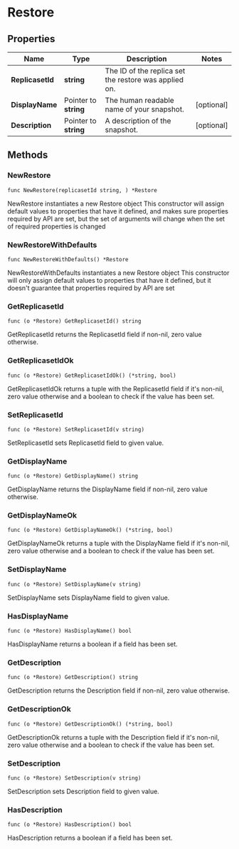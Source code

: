 # Restore

## Properties

|Name | Type | Description | Notes|
|------------ | ------------- | ------------- | -------------|
|**ReplicasetId** | **string** | The ID of the replica set the restore was applied on. | |
|**DisplayName** | Pointer to **string** | The human readable name of your snapshot. | [optional] |
|**Description** | Pointer to **string** | A description of the snapshot. | [optional] |

## Methods

### NewRestore

`func NewRestore(replicasetId string, ) *Restore`

NewRestore instantiates a new Restore object
This constructor will assign default values to properties that have it defined,
and makes sure properties required by API are set, but the set of arguments
will change when the set of required properties is changed

### NewRestoreWithDefaults

`func NewRestoreWithDefaults() *Restore`

NewRestoreWithDefaults instantiates a new Restore object
This constructor will only assign default values to properties that have it defined,
but it doesn't guarantee that properties required by API are set

### GetReplicasetId

`func (o *Restore) GetReplicasetId() string`

GetReplicasetId returns the ReplicasetId field if non-nil, zero value otherwise.

### GetReplicasetIdOk

`func (o *Restore) GetReplicasetIdOk() (*string, bool)`

GetReplicasetIdOk returns a tuple with the ReplicasetId field if it's non-nil, zero value otherwise
and a boolean to check if the value has been set.

### SetReplicasetId

`func (o *Restore) SetReplicasetId(v string)`

SetReplicasetId sets ReplicasetId field to given value.


### GetDisplayName

`func (o *Restore) GetDisplayName() string`

GetDisplayName returns the DisplayName field if non-nil, zero value otherwise.

### GetDisplayNameOk

`func (o *Restore) GetDisplayNameOk() (*string, bool)`

GetDisplayNameOk returns a tuple with the DisplayName field if it's non-nil, zero value otherwise
and a boolean to check if the value has been set.

### SetDisplayName

`func (o *Restore) SetDisplayName(v string)`

SetDisplayName sets DisplayName field to given value.

### HasDisplayName

`func (o *Restore) HasDisplayName() bool`

HasDisplayName returns a boolean if a field has been set.

### GetDescription

`func (o *Restore) GetDescription() string`

GetDescription returns the Description field if non-nil, zero value otherwise.

### GetDescriptionOk

`func (o *Restore) GetDescriptionOk() (*string, bool)`

GetDescriptionOk returns a tuple with the Description field if it's non-nil, zero value otherwise
and a boolean to check if the value has been set.

### SetDescription

`func (o *Restore) SetDescription(v string)`

SetDescription sets Description field to given value.

### HasDescription

`func (o *Restore) HasDescription() bool`

HasDescription returns a boolean if a field has been set.


